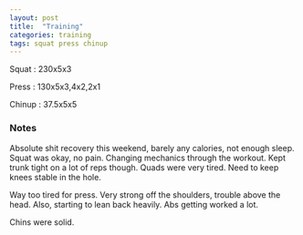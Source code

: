 ```yaml
---
layout: post
title:  "Training"
categories: training
tags: squat press chinup
---
```


Squat       :   230x5x3

Press       :   130x5x3,4x2,2x1

Chinup      :   37.5x5x5

### Notes

Absolute shit recovery this weekend, barely any calories, not enough sleep. Squat was
okay, no pain. Changing mechanics through the workout. Kept trunk tight on a lot of reps
though. Quads were very tired. Need to keep knees stable in the hole.

Way too tired for press. Very strong off the shoulders, trouble above the head. Also,
starting to lean back heavily. Abs getting worked a lot.

Chins were solid.
